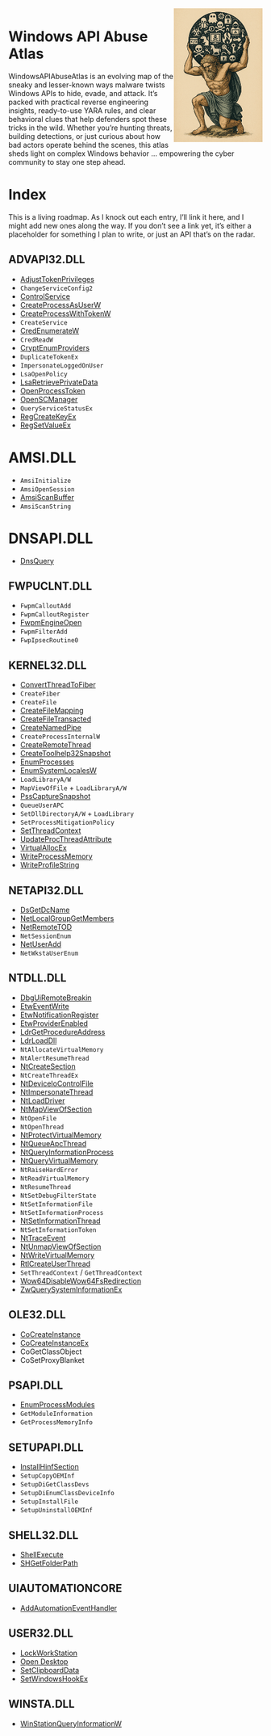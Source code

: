 <img style="float:right" src="atlas.png" width="35%"/>

# Windows API Abuse Atlas
WindowsAPIAbuseAtlas is an evolving map of the sneaky and lesser-known ways malware twists Windows APIs to hide, evade, and attack. It’s packed with practical reverse engineering insights, ready-to-use YARA rules, and clear behavioral clues that help defenders spot these tricks in the wild. Whether you’re hunting threats, building detections, or just curious about how bad actors operate behind the scenes, this atlas sheds light on complex Windows behavior ... empowering the cyber community to stay one step ahead.

# Index
This is a living roadmap. As I knock out each entry, I’ll link it here, and I might add new ones along the way. If you don’t see a link yet, it’s either a placeholder for something I plan to write, or just an API that’s on the radar.


## ADVAPI32.DLL
- [AdjustTokenPrivileges](./ADVAPI32/AdjustTokenPrivileges/)
- `ChangeServiceConfig2`
- [ControlService](./ADVAPI32/ControlService/)
- [CreateProcessAsUserW](./ADVAPI32/CreateProcessAsUser/)
- [CreateProcessWithTokenW](./ADVAPI32/CreateProcessWithTokenW/)
- `CreateService`
- [CredEnumerateW](./ADVAPI32/CredEnumerateW/)
- `CredReadW`
- [CryptEnumProviders](./ADVAPI32/CryptEnumProviders/)
- `DuplicateTokenEx`
- `ImpersonateLoggedOnUser`
- `LsaOpenPolicy`
- [LsaRetrievePrivateData](./ADVAPI32/LsaRetrievePrivateData/)
- [OpenProcessToken](./ADVAPI32/OpenProcessToken/)
- [OpenSCManager](./ADVAPI32/OpenSCManager/)
- `QueryServiceStatusEx`
- [RegCreateKeyEx](./ADVAPI32/RegSetValueEx/)
- [RegSetValueEx](./ADVAPI32/RegSetValueEx/)

# AMSI.DLL
- `AmsiInitialize`
- `AmsiOpenSession`
- [AmsiScanBuffer](./AMSI/AmsiScanBuffer/)
- `AmsiScanString`

# DNSAPI.DLL
- [DnsQuery](./DNSAPI/DnsQuery/)

## FWPUCLNT.DLL
- `FwpmCalloutAdd`
- `FwpmCalloutRegister`
- [FwpmEngineOpen](./FWPUCLNT/FwpmEngineOpen/)
- `FwpmFilterAdd`
- `FwpIpsecRoutine0`

## KERNEL32.DLL
- [ConvertThreadToFiber](./KERNEL32/ConvertThreadToFiber/)
- `CreateFiber`
- `CreateFile`
- [CreateFileMapping](./KERNEL32/CreateFileMapping/)
- [CreateFileTransacted](./KERNEL32/CreateFileTransacted/)
- [CreateNamedPipe](./KERNEL32/CreateNamedPipe/)
- `CreateProcessInternalW`
- [CreateRemoteThread](./KERNEL32/CreateRemoteThread/)
- [CreateToolhelp32Snapshot](./KERNEL32/CreateToolhelp32Snapshot/)
- [EnumProcesses](./KERNEL32/EnumProcesses/)
- [EnumSystemLocalesW](./KERNEL32/EnumSystemLocalesW/)
- `LoadLibraryA/W`
- `MapViewOfFile` + `LoadLibraryA/W`
- [PssCaptureSnapshot](./KERNEL32/PssCaptureSnapshot/)
- `QueueUserAPC`
- `SetDllDirectoryA/W` + `LoadLibrary`
- `SetProcessMitigationPolicy`
- [SetThreadContext](./KERNEL32/SetThreadContext/)
- [UpdateProcThreadAttribute](./KERNEL32/UpdateProcThreadAttribute/)
- [VirtualAllocEx](./KERNEL32/VirtualAllocEx/)
- [WriteProcessMemory](./KERNEL32/WriteProcessMemory/)
- [WriteProfileString](./KERNEL32/WriteProfileString/)

## NETAPI32.DLL
- [DsGetDcName](./NETAPI32/DsGetDcName/)
- [NetLocalGroupGetMembers](./NETAPI32/NetLocalGroupGetMembers/)
- [NetRemoteTOD](./NETAPI32/NetRemoteTOD/)
- `NetSessionEnum`
- [NetUserAdd](./NETAPI32/NetUserAdd/)
- `NetWkstaUserEnum`

## NTDLL.DLL
- [DbgUiRemoteBreakin](./NTDLL/DbgUiRemoteBreakin/)
- [EtwEventWrite](./NTDLL/EtwEventWrite/)
- [EtwNotificationRegister](./NTDLL/EtwNotificationRegister/)
- [EtwProviderEnabled](./NTDLL/EtwProviderEnabled/)
- [LdrGetProcedureAddress](./NTDLL/LdrGetProcedureAddress/)
- [LdrLoadDll](./NTDLL/LdrLoadDll/)
- `NtAllocateVirtualMemory`
- `NtAlertResumeThread`
- [NtCreateSection](./NTDLL/NtCreateSection/)
- `NtCreateThreadEx`
- [NtDeviceIoControlFile](./NTDLL/NtDeviceIoControlFile/)
- [NtImpersonateThread](./NTDLL/NtImpersonateThread/)
- [NtLoadDriver](./NTDLL/NtLoadDriver/)
- [NtMapViewOfSection](./NTDLL/NtMapViewOfSection/)
- `NtOpenFile`
- `NtOpenThread`
- [NtProtectVirtualMemory](./NTDLL/NtProtectVirtualMemory/)
- [NtQueueApcThread](./NTDLL/NtQueueApcThread/)
- [NtQueryInformationProcess](./NTDLL/NtQueryInformationProcess/)
- [NtQueryVirtualMemory](./NTDLL/NtQueryVirtualMemory/)
- `NtRaiseHardError`
- `NtReadVirtualMemory`
- `NtResumeThread`
- `NtSetDebugFilterState`
- `NtSetInformationFile`
- `NtSetInformationProcess`
- [NtSetInformationThread](./NTDLL/NtSetInformationThread/)
- `NtSetInformationToken`
- [NtTraceEvent](./NTDLL/NtTraceEvent/)
- [NtUnmapViewOfSection](./NTDLL/NtUnmapViewOfSection)
- [NtWriteVirtualMemory](./NTDLL/NtWriteVirtualMemory/)
- [RtlCreateUserThread](./NTDLL/RtlCreateUserThread/)
- `SetThreadContext` / `GetThreadContext`
- [Wow64DisableWow64FsRedirection](./NTDLL/Wow64DisableWow64FsRedirection/)
- [ZwQuerySystemInformationEx](./NTDLL/ZwQuerySystemInformationEx)

## OLE32.DLL
- [CoCreateInstance](./OLE32/CoCreateInstance/)
- [CoCreateInstanceEx](./OLE32/CoCreateInstanceEx/)
- CoGetClassObject
- CoSetProxyBlanket

## PSAPI.DLL
- [EnumProcessModules](./PSAPI/EnumProcessModules/)
- `GetModuleInformation`
- `GetProcessMemoryInfo`

## SETUPAPI.DLL
- [InstallHinfSection](./SETUPAPI/InstallHinfSection/)
- `SetupCopyOEMInf`
- `SetupDiGetClassDevs`
- `SetupDiEnumClassDeviceInfo`
- `SetupInstallFile`
- `SetupUninstallOEMInf`

## SHELL32.DLL
- [ShellExecute](./SHELL32/ShellExecute/)
- [SHGetFolderPath](./SHELL32/SHGetKnownFolderPath/)

## UIAUTOMATIONCORE
-  [AddAutomationEventHandler](./UIAUTOMATIONCORE/AddAutomationEventHandler/) 

## USER32.DLL
- [LockWorkStation](./USER32/LockWorkStation/)
- [Open Desktop](./USER32/OpenDesktop/)
- [SetClipboardData](./USER32/SetClipboardData/)
- [SetWindowsHookEx](./USER32/SetWindowsHookEx/)

## WINSTA.DLL
- [WinStationQueryInformationW](./WINSTA/WinStationQueryInformationW/)

